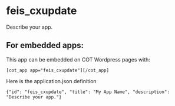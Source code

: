 feis_cxupdate
===========
Describe your app.

For embedded apps:
------------------
This app can be embedded on COT Wordpress pages with:

`[cot_app app="feis_cxupdate"][/cot_app]`

Here is the application.json definition

`{"id": "feis_cxupdate", "title": "My App Name", "description": "Describe your app."}`
